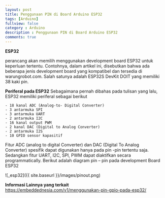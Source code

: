 ```yaml
---
layout: post
title: Penggunaan PIN di Board Arduino ESP32
tags: [Arduino]
fullview: false
category : Arduino
description : Penggunaan PIN di Board Arduino ESP32
comments: true
---
```

**ESP32**

perancang akan memilih menggunakan development board ESP32 untuk keperluan tertentu. Contohnya, dalam artikel ini, disebutkan bahwa ada beberapa jenis development board yang kompatibel dan tersedia di warungrobot.com. Salah satunya adalah ESP32S DevKit DOIT yang memiliki 38 kaki pin.


**Periferal pada ESP32**
Sebagaimana pernah dibahas pada  tulisan yang lalu, ESP32 memiliki periferal sebagai berikut

    - 18 kanal ADC (Analog-to- Digital Converter)
    - 3 antarmuka SPI
    - 3 antarmuka UART
    - 2 antarmuka I2C
    - 16 kanal output PWM
    - 2 kanal DAC (Digital to Analog Converter)
    - 2 antarmuka I2S
    - 10 GPIO sensor kapasitif

Fitur ADC (analog to digital Converter) dan DAC (Digital To Analog Converter) spesifik dapat digunakan hanya pada pin -pin tertentu saja. Sedangkan fitur  UART, I2C, SPI, PWM dapat diaktifkan secara programmatically. Berikut adalah diagram pin – pin pada development Board ESP32

![_esp32]({{ site.baseurl }}/images/pinout.png)


**Informasi Lainnya yang terkait**
<a href="https://embeddednesia.com/v1/menggunakan-pin-gpio-pada-esp32/">https://embeddednesia.com/v1/menggunakan-pin-gpio-pada-esp32/</a>




